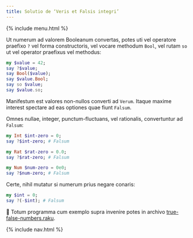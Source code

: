 ```yaml
---
title: Solutio de ‘Veris et Falsis integri’
---
```


{% include menu.html %}

Ut numerum ad valorem Booleanum convertas, potes uti vel operatore praefixo `?` vel forma constructoris, vel vocare methodum `Bool`, vel rutam `so` ut vel operator praefixus vel methodus:

```raku
my $value = 42;
say ?$value;
say Bool($value);
say $value.Bool;
say so $value;
say $value.so;
```

Manifestum est valores non-nullos converti ad `Verum`. Itaque maxime interest spectare ad eas optiones quae fiunt `Falsum`.

Omnes nullae, integer, punctum-fluctuans, vel rationalis, convertuntur ad `Falsum`:

```raku
my Int $int-zero = 0;
say ?$int-zero; # Falsum

my Rat $rat-zero = 0.0;
say ?$rat-zero; # Falsum

my Num $num-zero = 0e0;
say ?$num-zero; # Falsum
```

Certe, nihil mutatur si numerum prius negare conaris:

```raku
my $int = 0;
say ?(-$int); # Falsum
```

🦋 Totum programma cum exemplo supra invenire potes in archivo [true-false-numbers.raku](https://github.com/ash/raku-course/blob/master/exercises/coercion/true-false-numbers.raku).

{% include nav.html %}